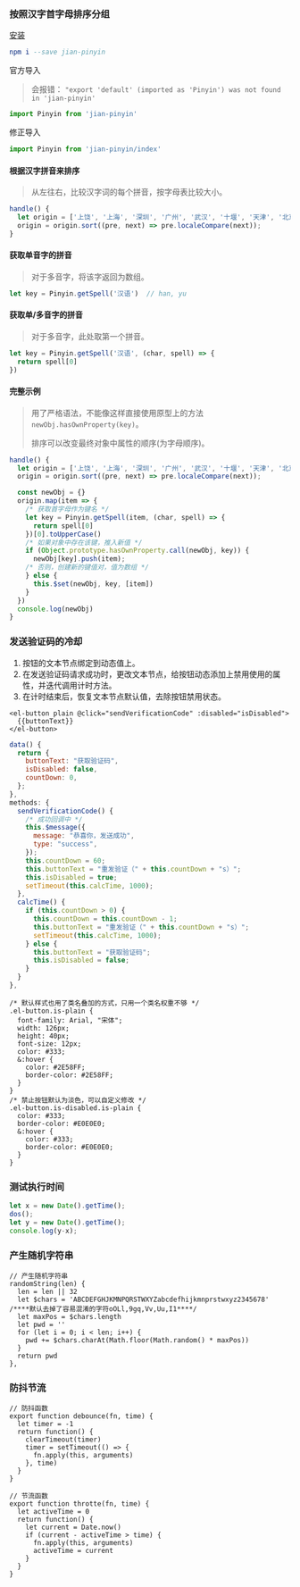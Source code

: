### 按照汉字首字母排序分组

[安装](https://www.npmjs.com/package/jian-pinyin/v/0.2.0?activeTab=versions)

```elm
npm i --save jian-pinyin
```

官方导入

> 会报错： `"export 'default' (imported as 'Pinyin') was not found in 'jian-pinyin'`

```javascript
import Pinyin from 'jian-pinyin'
```

修正导入

```javascript
import Pinyin from 'jian-pinyin/index'
```

#### 根据汉字拼音来排序  

> 从左往右，比较汉字词的每个拼音，按字母表比较大小。

```javascript
handle() {
  let origin = ['上饶', '上海', '深圳', '广州', '武汉', '十堰', '天津', '北京'];
  origin = origin.sort((pre, next) => pre.localeCompare(next));
}
```

#### 获取单音字的拼音  

> 对于多音字，将该字返回为数组。

```javascript
let key = Pinyin.getSpell('汉语')  // han, yu
```

#### 获取单/多音字的拼音

> 对于多音字，此处取第一个拼音。  

```javascript
let key = Pinyin.getSpell('汉语', (char, spell) => {
  return spell[0]
})
```

#### 完整示例

> 用了严格语法，不能像这样直接使用原型上的方法 `newObj.hasOwnProperty(key)`。
>
> 排序可以改变最终对象中属性的顺序(为字母顺序)。

```javascript
handle() {
  let origin = ['上饶', '上海', '深圳', '广州', '武汉', '十堰', '天津', '北京'];
  origin = origin.sort((pre, next) => pre.localeCompare(next));

  const newObj = {}
  origin.map(item => {
    /* 获取首字母作为键名 */
    let key = Pinyin.getSpell(item, (char, spell) => {
      return spell[0]
    })[0].toUpperCase()
    /* 如果对象中存在该键，推入新值 */
    if (Object.prototype.hasOwnProperty.call(newObj, key)) {
      newObj[key].push(item);
    /* 否则，创建新的键值对，值为数组 */
    } else { 
      this.$set(newObj, key, [item])
    }
  })
  console.log(newObj)
}
```

### 发送验证码的冷却

1. 按钮的文本节点绑定到动态值上。
2. 在发送验证码请求成功时，更改文本节点，给按钮动态添加上禁用使用的属性，并迭代调用计时方法。
3. 在计时结束后，恢复文本节点默认值，去除按钮禁用状态。

```vue
<el-button plain @click="sendVerificationCode" :disabled="isDisabled">
  {{buttonText}}
</el-button>
```

```javascript
data() {
  return {
    buttonText: "获取验证码",
    isDisabled: false,
    countDown: 0,
  };
},
methods: {
  sendVerificationCode() {
    /* 成功回调中 */
    this.$message({
      message: "恭喜你，发送成功",
      type: "success",
    });
    this.countDown = 60;
    this.buttonText = "重发验证（" + this.countDown + "s）";
    this.isDisabled = true;
    setTimeout(this.calcTime, 1000);
  },
  calcTime() {
    if (this.countDown > 0) {
      this.countDown = this.countDown - 1;
      this.buttonText = "重发验证（" + this.countDown + "s）";
      setTimeout(this.calcTime, 1000);
    } else {
      this.buttonText = "获取验证码";
      this.isDisabled = false;
    }
  }
},
```

```less
/* 默认样式也用了类名叠加的方式，只用一个类名权重不够 */
.el-button.is-plain {
  font-family: Arial, "宋体";
  width: 126px;
  height: 40px;
  font-size: 12px;
  color: #333;
  &:hover {
    color: #2E58FF;
    border-color: #2E58FF;
  }
}
/* 禁止按钮默认为淡色，可以自定义修改 */
.el-button.is-disabled.is-plain {
  color: #333;
  border-color: #E0E0E0;
  &:hover {
    color: #333;
    border-color: #E0E0E0;
  }
}
```

### 测试执行时间  

```javascript
let x = new Date().getTime();
dos();	
let y = new Date().getTime();
console.log(y-x);
```

### 产生随机字符串

```react
// 产生随机字符串
randomString(len) {
  len = len || 32
  let $chars = 'ABCDEFGHJKMNPQRSTWXYZabcdefhijkmnprstwxyz2345678' /****默认去掉了容易混淆的字符oOLl,9gq,Vv,Uu,I1****/
  let maxPos = $chars.length
  let pwd = ''
  for (let i = 0; i < len; i++) {
    pwd += $chars.charAt(Math.floor(Math.random() * maxPos))
  }
  return pwd
},
```

### 防抖节流

```react
// 防抖函数
export function debounce(fn, time) {
  let timer = -1
  return function() {
    clearTimeout(timer)
    timer = setTimeout(() => {
      fn.apply(this, arguments)
    }, time)
  }
}

// 节流函数
export function throtte(fn, time) {
  let activeTime = 0
  return function() {
    let current = Date.now()
    if (current - activeTime > time) {
      fn.apply(this, arguments)
      activeTime = current
    }
  }
}
```





